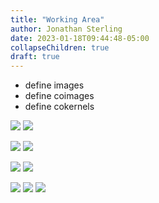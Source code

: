 ```yaml
---
title: "Working Area"
author: Jonathan Sterling
date: 2023-01-18T09:44:48-05:00
collapseChildren: true
draft: true
---
```


- define images
- define coimages
- define cokernels

![](jms-000I)
![](jms-000K)

![](jms-000H)
![](jms-000E)

![](jms-000D)
![](jms-000G)

![](jms-0009)
![](jms-000A)
![](jms-000C)
